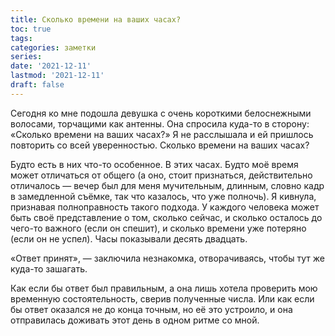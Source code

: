 ```yaml
---
title: Сколько времени на ваших часах?
toc: true
tags:
categories: заметки
series:
date: '2021-12-11'
lastmod: '2021-12-11'
draft: false
---
```


Сегодня ко мне подошла девушка с очень короткими белоснежными волосами, торчащими как антенны. Она спросила куда-то в сторону: «Сколько времени на ваших часах?» Я не расслышала и ей пришлось повторить со всей уверенностью. Сколько времени на ваших часах?

<!--more-->

Будто есть в них что-то особенное. В этих часах. Будто моё время может отличаться от общего (а оно, стоит признаться, действительно отличалось — вечер был для меня мучительным, длинным, словно кадр в замедленной съёмке, так что казалось, что уже полночь). Я кивнула, признавая полноправность такого подхода. У каждого человека может быть своё представление о том, сколько сейчас, и сколько осталось до чего-то важного (если он спешит), и сколько времени уже потеряно (если он не успел). Часы показывали десять двадцать.

«Ответ принят», — заключила незнакомка, отворачиваясь, чтобы тут же куда-то зашагать.

Как если бы ответ был правильным, а она лишь хотела проверить мою временную состоятельность, сверив полученные числа. Или как если бы ответ оказался не до конца точным, но её это устроило, и она отправилась доживать этот день в одном ритме со мной.
